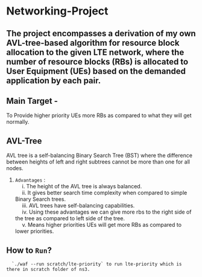 # **Networking-Project**
## The project encompasses a derivation of my own AVL-tree-based algorithm for resource block allocation to the given LTE network, where the number of resource blocks (RBs) is allocated to User Equipment (UEs) based on the demanded application by each pair.
## Main Target - 
To Provide higher priority UEs more
RBs as compared to what they will get normally.
## AVL-Tree
AVL tree is a self-balancing Binary Search Tree (BST)
where the difference between heights of left and right subtrees
cannot be more than one for all nodes.
1) `Advantages` :<br>
  &emsp; i. The height of the AVL tree is always balanced.<br>
  &emsp; ii. It gives better search time complexity when compared to
simple Binary Search trees.<br> 
  &emsp; iii. AVL trees have self-balancing capabilities.<br>
  &emsp; iv. Using these advantages we can give more rbs to the right side of the tree as compared to left side of the tree.<br>
  &emsp; v. Means higher priorities UEs will get more RBs as compared to lower priorities.<br>
  
## How to `Run`?
      `./waf --run scratch/lte-priority` to run lte-priority which is there in scratch folder of ns3.
